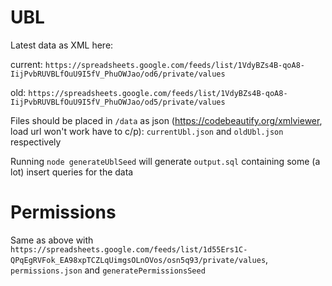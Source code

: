 # UBL

Latest data as XML here: 

current: `https://spreadsheets.google.com/feeds/list/1VdyBZs4B-qoA8-IijPvbRUVBLfOuU9I5fV_PhuOWJao/od6/private/values`

old: `https://spreadsheets.google.com/feeds/list/1VdyBZs4B-qoA8-IijPvbRUVBLfOuU9I5fV_PhuOWJao/od5/private/values`

Files should be placed in `/data` as json (https://codebeautify.org/xmlviewer, load url won't work have to c/p): 
`currentUbl.json` and `oldUbl.json` respectively

Running `node generateUblSeed` will generate `output.sql` containing some (a lot) insert queries for the data

# Permissions

Same as above with `https://spreadsheets.google.com/feeds/list/1d55Ers1C-QPqEgRVFok_EA98xpTCZLqUimgsOLnOVos/osn5q93/private/values`, `permissions.json` and `generatePermissionsSeed`
